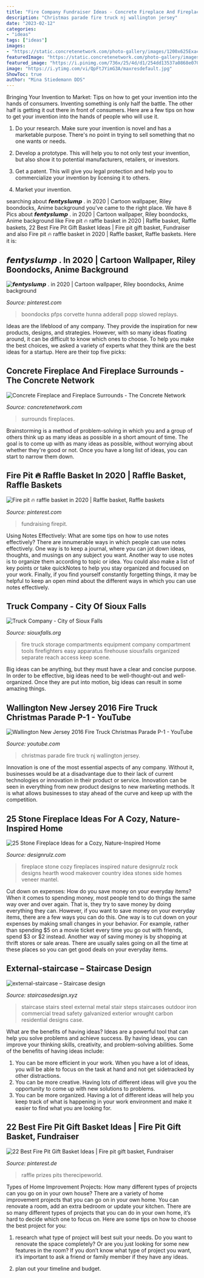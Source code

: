 ```yaml
---
title: "Fire Company Fundraiser Ideas - Concrete Fireplace And Fireplace Surrounds"
description: "Christmas parade fire truck nj wallington jersey"
date: "2023-02-12"
categories:
- "ideas"
tags: ["ideas"]
images:
- "https://static.concretenetwork.com/photo-gallery/images/1200x625Exact/fireplace-surrounds_13/absolute-concreteworks_52486.jpg"
featuredImage: "https://static.concretenetwork.com/photo-gallery/images/1200x625Exact/fireplace-surrounds_13/absolute-concreteworks_52486.jpg"
featured_image: "https://i.pinimg.com/736x/25/4d/d1/254dd13537a0868e0703755c8f0f636c.jpg"
image: "https://i.ytimg.com/vi/QpFtJYimG3A/maxresdefault.jpg"
ShowToc: true
author: "Mina Stiedemann DDS"
---
```



Bringing Your Invention to Market: Tips on how to get your invention into the hands of consumers.
Inventing something is only half the battle. The other half is getting it out there in front of consumers. Here are a few tips on how to get your invention into the hands of people who will use it.
1. Do your research. Make sure your invention is novel and has a marketable purpose. There's no point in trying to sell something that no one wants or needs.

2. Develop a prototype. This will help you to not only test your invention, but also show it to potential manufacturers, retailers, or investors.

3. Get a patent. This will give you legal protection and help you to commercialize your invention by licensing it to others.

4. Market your invention.

	

		
searching about 𝙛𝙚𝙣𝙩𝙮𝙨𝙡𝙪𝙢𝙥 . in 2020 | Cartoon wallpaper, Riley boondocks, Anime background you've came to the right place. We have 8 Pics about 𝙛𝙚𝙣𝙩𝙮𝙨𝙡𝙪𝙢𝙥 . in 2020 | Cartoon wallpaper, Riley boondocks, Anime background like Fire pit 🔥 raffle basket in 2020 | Raffle basket, Raffle baskets, 22 Best Fire Pit Gift Basket Ideas | Fire pit gift basket, Fundraiser and also Fire pit 🔥 raffle basket in 2020 | Raffle basket, Raffle baskets. Here it is:
		
    
## 𝙛𝙚𝙣𝙩𝙮𝙨𝙡𝙪𝙢𝙥 . In 2020 | Cartoon Wallpaper, Riley Boondocks, Anime Background

<img loading=lazy src="https://i.pinimg.com/736x/25/4d/d1/254dd13537a0868e0703755c8f0f636c.jpg" onerror="this.onerror=null;this.src='https://tse4.mm.bing.net/th?id=OIP.ZkSWuKzmbkCm7mJOCvPUVQHaHa&amp;pid=15.1';" alt="𝙛𝙚𝙣𝙩𝙮𝙨𝙡𝙪𝙢𝙥 . in 2020 | Cartoon wallpaper, Riley boondocks, Anime background">

_Source: pinterest.com_

>boondocks pfps corvette hunna adderall popp slowed replays. 

	

Ideas are the lifeblood of any company. They provide the inspiration for new products, designs, and strategies. However, with so many ideas floating around, it can be difficult to know which ones to choose. To help you make the best choices, we asked a variety of experts what they think are the best ideas for a startup. Here are their top five picks: 

    
## Concrete Fireplace And Fireplace Surrounds - The Concrete Network

<img loading=lazy src="https://static.concretenetwork.com/photo-gallery/images/1200x625Exact/fireplace-surrounds_13/absolute-concreteworks_52486.jpg" onerror="this.onerror=null;this.src='https://tse1.mm.bing.net/th?id=OIP.BkL8chva07Rw_kQAp-uvVQHaD2&amp;pid=15.1';" alt="Concrete Fireplace and Fireplace Surrounds - The Concrete Network">

_Source: concretenetwork.com_

>surrounds fireplaces. 

	

Brainstorming is a method of problem-solving in which you and a group of others think up as many ideas as possible in a short amount of time. The goal is to come up with as many ideas as possible, without worrying about whether they're good or not. Once you have a long list of ideas, you can start to narrow them down.

    
## Fire Pit 🔥 Raffle Basket In 2020 | Raffle Basket, Raffle Baskets

<img loading=lazy src="https://i.pinimg.com/736x/30/15/e6/3015e6830b95733c6d88d17672dbb769.jpg" onerror="this.onerror=null;this.src='https://tse1.mm.bing.net/th?id=OIP.uuWiW9pwMAeJovg-TCQjfgHaJ3&amp;pid=15.1';" alt="Fire pit 🔥 raffle basket in 2020 | Raffle basket, Raffle baskets">

_Source: pinterest.com_

>fundraising firepit. 

	

Using Notes Effectively: What are some tips on how to use notes effectively?
There are innumerable ways in which people can use notes effectively. One way is to keep a journal, where you can jot down ideas, thoughts, and musings on any subject you want. Another way to use notes is to organize them according to topic or idea. You could also make a list of key points or take quickNotes to help you stay organized and focused on your work. Finally, if you find yourself constantly forgetting things, it may be helpful to keep an open mind about the different ways in which you can use notes effectively.

    
## Truck Company - City Of Sioux Falls

<img loading=lazy src="https://www.siouxfalls.org/-/media/Images/fire/firehouse/equipment/Truck-3-Compartment.ashx?la=en&amp;hash=9CFEC28553E7C05F3678E8BC05C23BB243A68EEC" onerror="this.onerror=null;this.src='https://tse4.mm.bing.net/th?id=OIP.h9mc4xMApUBz7-CxDrb6AAHaJ4&amp;pid=15.1';" alt="Truck Company - City of Sioux Falls">

_Source: siouxfalls.org_

>fire truck storage compartments equipment company compartment tools firefighters easy apparatus firehouse siouxfalls organized separate reach access keep scene. 

	

Big ideas can be anything, but they must have a clear and concise purpose. In order to be effective, big ideas need to be well-thought-out and well-organized. Once they are put into motion, big ideas can result in some amazing things.

    
## Wallington New Jersey 2016 Fire Truck Christmas Parade P-1 - YouTube

<img loading=lazy src="https://i.ytimg.com/vi/QpFtJYimG3A/maxresdefault.jpg" onerror="this.onerror=null;this.src='https://tse4.mm.bing.net/th?id=OIP.DaKchQVt4kJtOmzQZjld7AHaEK&amp;pid=15.1';" alt="Wallington New Jersey 2016 Fire Truck Christmas Parade P-1 - YouTube">

_Source: youtube.com_

>christmas parade fire truck nj wallington jersey. 

	

Innovation is one of the most essential aspects of any company. Without it, businesses would be at a disadvantage due to their lack of current technologies or innovation in their product or service. Innovation can be seen in everything from new product designs to new marketing methods. It is what allows businesses to stay ahead of the curve and keep up with the competition.

    
## 25 Stone Fireplace Ideas For A Cozy, Nature-Inspired Home

<img loading=lazy src="http://cdn.designrulz.com/wp-content/uploads/2012/11/designrulz-fireplaces-21.jpg" onerror="this.onerror=null;this.src='https://tse4.mm.bing.net/th?id=OIP.9OJdyliG5uwbQKyk2xiwjQHaJh&amp;pid=15.1';" alt="25 Stone Fireplace Ideas for a Cozy, Nature-Inspired Home">

_Source: designrulz.com_

>fireplace stone cozy fireplaces inspired nature designrulz rock designs hearth wood makeover country idea stones side homes veneer mantel. 

	

Cut down on expenses: How do you save money on your everyday items?
When it comes to spending money, most people tend to do things the same way over and over again. That is, they try to save money by doing everything they can. However, if you want to save money on your everyday items, there are a few ways you can do this. One way is to cut down on your expenses by making small changes in your behavior. For example, rather than spending $5 on a movie ticket every time you go out with friends, spend $3 or $2 instead. Another way of saving money is by shopping at thrift stores or sale areas. There are usually sales going on all the time at these places so you can get good deals on your everyday items.

    
## External-staircase – Staircase Design

<img loading=lazy src="http://staircasedesign.xyz/wp-content/uploads/2016/03/external-staircase_0.jpg" onerror="this.onerror=null;this.src='https://tse3.mm.bing.net/th?id=OIP.keQD4FqE4bbmjSLiil3UfQHaJ3&amp;pid=15.1';" alt="external-staircase – Staircase design">

_Source: staircasedesign.xyz_

>staircase stairs steel external metal stair steps staircases outdoor iron commercial tread safety galvanized exterior wrought carbon residential designs case. 

	

What are the benefits of having ideas?
Ideas are a powerful tool that can help you solve problems and achieve success. By having ideas, you can improve your thinking skills, creativity, and problem-solving abilities. Some of the benefits of having ideas include: 
1) You can be more efficient in your work. When you have a lot of ideas, you will be able to focus on the task at hand and not get sidetracked by other distractions. 
2) You can be more creative. Having lots of different ideas will give you the opportunity to come up with new solutions to problems. 
3) You can be more organized. Having a lot of different ideas will help you keep track of what is happening in your work environment and make it easier to find what you are looking for.

    
## 22 Best Fire Pit Gift Basket Ideas | Fire Pit Gift Basket, Fundraiser

<img loading=lazy src="https://i.pinimg.com/736x/d9/35/5f/d9355f443bd5f3ee6e86be65bfd077f9.jpg" onerror="this.onerror=null;this.src='https://tse1.mm.bing.net/th?id=OIP.n1fw5qZY7xCPp6dYYpdnmwHaO0&amp;pid=15.1';" alt="22 Best Fire Pit Gift Basket Ideas | Fire pit gift basket, Fundraiser">

_Source: pinterest.de_

>raffle prizes pits therecipeworld. 

	

Types of Home Improvement Projects: How many different types of projects can you go on in your own house?
There are a variety of home improvement projects that you can go on in your own home. You can renovate a room, add an extra bedroom or update your kitchen. There are so many different types of projects that you can do in your own home, it’s hard to decide which one to focus on. Here are some tips on how to choose the best project for you: 
1. research what type of project will best suit your needs. Do you want to renovate the space completely? Or are you just looking for some new features in the room? If you don’t know what type of project you want, it’s important to ask a friend or family member if they have any ideas. 

2. plan out your timeline and budget.

